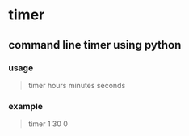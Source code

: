 # timer
## command line timer using python
### usage
> timer hours minutes seconds
### example
> timer 1 30 0

